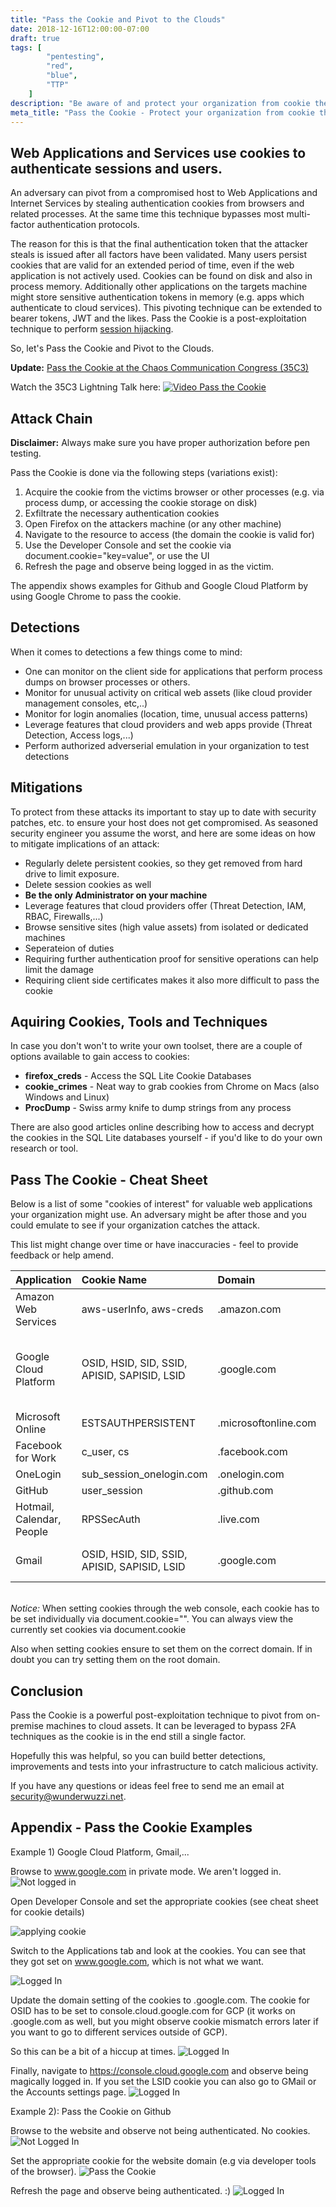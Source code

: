 ```yaml
---
title: "Pass the Cookie and Pivot to the Clouds"
date: 2018-12-16T12:00:00-07:00
draft: true
tags: [
        "pentesting",
        "red",
        "blue",
        "TTP"
    ]
description: "Be aware of and protect your organization from cookie theft"
meta_title: "Pass the Cookie - Protect your organization from cookie theft"
---
```


## Web Applications and Services use cookies to authenticate sessions and users.

An adversary can pivot from a compromised host to Web Applications and Internet Services by stealing authentication cookies from browsers and related processes. At the same time this technique bypasses most multi-factor authentication protocols.

The reason for this is that the final authentication token that the attacker steals is issued after all factors have been validated. Many users persist cookies that are valid for an extended period of time, even if the web application is not actively used. Cookies can be found on disk and also in process memory. Additionally other applications on the targets machine might store sensitive authentication tokens in memory (e.g. apps which authenticate to cloud services). This pivoting technique can be extended to bearer tokens, JWT and the likes.
Pass the Cookie is a post-exploitation technique to perform [session hijacking](https://www.owasp.org/index.php/Session_hijacking_attack).

So, let's Pass the Cookie and Pivot to the Clouds.

**Update:** [Pass the Cookie at the Chaos Communication Congress (35C3)](https://c3lt.de/35c3/talk/CK3DWH/)

Watch the 35C3 Lightning Talk here:
[![Video Pass the Cookie](https://img.youtube.com/vi/y24_QQjbHFA/0.jpg)](https://www.youtube.com/embed/y24_QQjbHFA?start=6630&end=6999s/ "Pass the Cookie at 35C3")


## Attack Chain

**Disclaimer:** Always make sure you have proper authorization before pen testing.

Pass the Cookie is done via the following steps (variations exist):

1. Acquire the cookie from the victims browser or other processes (e.g. via process dump, or accessing the cookie storage on disk)
2. Exfiltrate the necessary authentication cookies
3. Open Firefox on the attackers machine (or any other machine)
4. Navigate to the resource to access (the domain the cookie is valid for)
5. Use the Developer Console and set the cookie via document.cookie="key=value", or use the UI
6. Refresh the page and observe being logged in as the victim.

The appendix shows examples for Github and Google Cloud Platform by using Google Chrome to pass the cookie.

## Detections

When it comes to detections a few things come to mind:

* One can monitor on the client side for applications that perform process dumps on browser processes or others.
* Monitor for unusual activity on critical web assets (like cloud provider management consoles, etc,..)
* Monitor for login anomalies (location, time, unusual access patterns)
* Leverage features that cloud providers and web apps provide (Threat Detection, Access logs,...)
* Perform authorized adverserial emulation in your organization to test detections


## Mitigations

To protect from these attacks its important to stay up to date with security patches, etc. to ensure your host does not get compromised. As seasoned security engineer you assume the worst, and here are some ideas on how to mitigate implications of an attack:

* Regularly delete persistent cookies, so they get removed from hard drive to limit exposure.
* Delete session cookies as well
* **Be the only Administrator on your machine**
* Leverage features that cloud providers offer (Threat Detection, IAM, RBAC, Firewalls,...)
* Browse sensitive sites (high value assets) from isolated or dedicated machines
* Seperateion of duties
* Requiring further authentication proof for sensitive operations can help limit the damage
* Requiring client side certificates makes it also more difficult to pass the cookie


## Aquiring Cookies, Tools and Techniques

In case you don't won't to write your own toolset, there are a couple of options available to gain access to cookies:

* **firefox_creds** - Access the SQL Lite Cookie Databases
* **cookie_crimes** - Neat way to grab cookies from Chrome on Macs (also Windows and Linux)
* **ProcDump** - Swiss army knife to dump strings from any process 

There are also good articles online describing how to access and decrypt the cookies in the SQL Lite databases yourself - if you'd like to do your own research or tool.


## Pass The Cookie - Cheat Sheet

Below is a list of some "cookies of interest" for valuable web applications your organization might use. An adversary might be after those and you could emulate to see if your organization catches the attack. 

This list might change over time or have inaccuracies - feel to provide feedback or help amend.




| Application              | Cookie Name                     | Domain           | Notes                             |
|:-------------------------|:--------------------------------|:-----------------|:----------------------------------|
| Amazon Web Services	   | aws-userInfo, aws-creds         | .amazon.com      | https://console.aws.amazon.com    |
| Google Cloud Platform	   | OSID, HSID, SID, SSID, APISID, SAPISID, LSID          | .google.com      | https://console.cloud.google.com OSID has to be set on console.cloud.google.com, others on .google.com LSID needed for cross app auth (e.g. GCP to Gmail). |
| Microsoft Online	       | ESTSAUTHPERSISTENT	             | .microsoftonline.com	|                               |
| Facebook for Work	       | c_user, cs                      | .facebook.com    | Also works for regular Facebook   |
| OneLogin	               | sub_session_onelogin.com        | .onelogin.com	|                                   |
| GitHub	               | user_session                    | .github.com      | 
| Hotmail, Calendar, People| RPSSecAuth	                     | .live.com        | Access to hotmail,... (No OneDrive)|
| Gmail	                   | OSID, HSID, SID, SSID, APISID, SAPISID, LSID             | .google.com  | https://mail.google.com  For basic mail access only first 4 seem needed.     |


&NewLine;  
*Notice:* When setting cookies through the web console, each cookie has to be set individually via document.cookie="". 
You can always view the currently set cookies via document.cookie

Also when setting cookies ensure to set them on the correct domain. If in doubt you can try setting them on the root domain.


## Conclusion

Pass the Cookie is a powerful post-exploitation technique to pivot from on-premise machines to cloud assets. It can be leveraged to bypass 2FA techniques as the cookie is in the end still a single factor.

Hopefully this was helpful, so you can build better detections, improvements and tests into your infrastructure to catch malicious activity. 

If you have any questions or ideas feel free to send me an email at security@wunderwuzzi.net.  

&NewLine;  


## Appendix - Pass the Cookie Examples
Example 1) Google Cloud Platform, Gmail,...

Browse to www.google.com in private mode. We aren't logged in.
![Not logged in](/blog/images/kekse/step1.jpg)

Open Developer Console and set the appropriate cookies (see cheat sheet for cookie details)

![applying cookie](/blog/images/kekse/step2.jpg)

Switch to the Applications tab and look at the cookies. You can see that they got set on www.google.com, which is not what we want.

![Logged In](/blog/images/kekse/step3.jpg)

Update the domain setting of the cookies to .google.com. The cookie for OSID has to be set to console.cloud.google.com for GCP (it works on .google.com as well, but you might observe cookie mismatch errors later if you want to go to different services outside of GCP). 

So this can be a bit of a hiccup at times.
![Logged In](/blog/images/kekse/step4.jpg)

Finally, navigate to https://console.cloud.google.com and observe being magically logged in. If you set the LSID cookie you can also go to GMail or the Accounts settings page.
![Logged In](/blog/images/kekse/step5.jpg)


Example 2): Pass the Cookie on Github

Browse to the website and observe not being authenticated. No cookies.
![Not Logged In](/blog/images/kekse/GH1.png)

Set the appropriate cookie for the website domain (e.g via developer tools of the browser).
![Pass the Cookie](/blog/images/kekse/GH2.png)

Refresh the page and observe being authenticated. :)
![Logged In](/blog/images/kekse/GH3.png)

